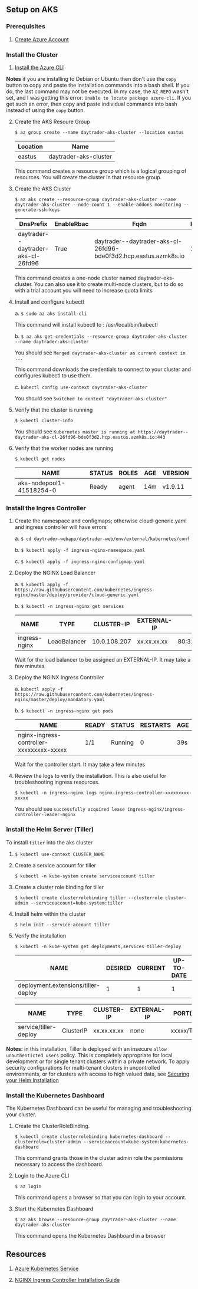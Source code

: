 ## Setup on AKS


### Prerequisites

1.  [Create Azure Account](https://azure.microsoft.com/free/)


### Install the Cluster

1.  [Install the Azure CLI](https://docs.microsoft.com/en-us/cli/azure/install-azure-cli?view=azure-cli-latest)

**Notes** if you are installing to Debian or Ubuntu then don't use the `copy` button to copy and paste the installation commands into a bash shell. If you do, the last command may not be executed. In my case, the `AZ_REPO` wasn't set, and I was getting this error: `Unable to locate package azure-cli`. If you get such an error, then copy and paste individual commands into bash instead of using the `copy` button.
    
2.  Create the AKS Resoure Group

    `$ az group create --name daytrader-aks-cluster --location eastus`

    Location | Name
    -------- | ----
    eastus | daytrader-aks-cluster
    
    This command creates a resource group which is a logical grouping of resources. You will create the cluster in that resource group.

3.  Create the AKS Cluster

    `$ az aks create --resource-group daytrader-aks-cluster --name daytrader-aks-cluster --node-count 1 --enable-addons monitoring --generate-ssh-keys`

    DnsPrefix | EnableRbac | Fqdn | KubernetesVersion | Location | Name | NodeResourceGroup | ProvisioningState | ResourceGroup
    --------- | ---------- | ---- | ----------------- | -------- | ---- | ----------------- | ----------------- | -------------
    daytrader--daytrader-aks-cl-26fd96 | True | daytrader--daytrader-aks-cl-26fd96-bde0f3d2.hcp.eastus.azmk8s.io | 1.9.11 | eastus | daytrader-aks-cluster | MC_daytrader-aks-cluster_daytrader-aks-cluster_eastus | Succeeded | daytrader-aks-cluster

    This command creates a one-node cluster named daytrader-eks-cluster. You can also use it to create multi-node clusters, but to do so with a trial account you will need to increase quota limits
        
3.  Install and configure kubectl

    a.  `$ sudo az aks install-cli`

    This command will install kubectl to : /usr/local/bin/kubectl
    
    b.  `$ az aks get-credentials --resource-group daytrader-aks-cluster --name daytrader-aks-cluster`

    You should see `Merged daytrader-aks-cluster as current context in ...`

    This command downloads the credentials to connect to your cluster and configures kubectl to use them.

    c.  `kubectl config use-context daytrader-aks-cluster`
    
    You should see `Switched to context "daytrader-aks-cluster"`
        
5.  Verify that the cluster is running

    `$ kubectl cluster-info`
                
    You should see `Kubernetes master is running at https://daytrader--daytrader-aks-cl-26fd96-bde0f3d2.hcp.eastus.azmk8s.io:443`

6.  Verify that the worker nodes are running
     
    `$ kubectl get nodes`
            
    NAME | STATUS | ROLES | AGE | VERSION
    ---- | ------ | ----- | --- | -------
    aks-nodepool1-41518254-0 | Ready | agent | 14m | v1.9.11

### Install the Ingres Controller

1.  Create the namespace and configmaps; otherwise cloud-generic.yaml and ingress controller will have errors
        
    a.  `$ cd daytrader-webapp/daytrader-web/env/external/kubernetes/conf`
            
    b.  `$ kubectl apply -f ingress-nginx-namespace.yaml`
    
    c.  `$ kubectl apply -f ingress-nginx-configmap.yaml`

2.  Deploy the NGINX Load Balancer

    a.  `$ kubectl apply -f https://raw.githubusercontent.com/kubernetes/ingress-nginx/master/deploy/provider/cloud-generic.yaml`
    
    b.  `$ kubectl -n ingress-nginx get services`
                    
    NAME | TYPE | CLUSTER-IP | EXTERNAL-IP | PORT(S) | AGE
    ---- | ---- | ---------- | ----------- | ------- | ---
    ingress-nginx | LoadBalancer | 10.0.108.207 | xx.xx.xx.xx | 80:31638/TCP,443:31741/TCP | 7m8s
    
    Wait for the load balancer to be assigned an EXTERNAL-IP. It may take a few minutes
                
3.  Deploy the NGINX Ingress Controller

    a.  `kubectl apply -f https://raw.githubusercontent.com/kubernetes/ingress-nginx/master/deploy/mandatory.yaml`
    
    b.  `$ kubectl -n ingress-nginx get pods`
                    
    NAME | READY | STATUS | RESTARTS | AGE
     ---- | ----- | ------ | -------- | ---
    nginx-ingress-controller-xxxxxxxxx-xxxxx | 1/1 | Running | 0 | 39s
    
    Wait for the controller start. It may take a few minutes
    
4.  Review the logs to verify the installation. This is also useful for troubleshooting ingress resources.
                
    `$ kubectl -n ingress-nginx logs nginx-ingress-controller-xxxxxxxxx-xxxxx`
                   
    You should see `successfully acquired lease ingress-nginx/ingress-controller-leader-nginx`

### Install the Helm Server (Tiller)

To install `tiller` into the aks cluster

1.  `$ kubectl use-context CLUSTER_NAME`

2.  Create a service account for tiller

    `$ kubectl -n kube-system create serviceaccount tiller`
    
3.  Create a cluster role binding for tiller

    `$ kubectl create clusterrolebinding tiller --clusterrole cluster-admin --serviceaccount=kube-system:tiller`
            
4.  Install helm within the cluster

    `$ helm init --service-account tiller`
    
5.  Verify the installation

    `$ kubectl -n kube-system get deployments,services tiller-deploy`
    
    NAME | DESIRED | CURRENT | UP-TO-DATE | AVAILABLE | AGE
    ---- | ------- | ------- | ---------- | --------- | ---
    deployment.extensions/tiller-deploy | 1 | 1 | 1 | 1| 39s
   
    NAME | TYPE | CLUSTER-IP | EXTERNAL-IP | PORT(S) | AGE
    ---- | ---- | ---------- | ----------- | ------- | --- 
    service/tiller-deploy | ClusterIP | xx.xx.xx.xx | none | xxxxx/TCP | 39s
    
**Notes:** in this installation, Tiller is deployed with an insecure `allow unauthenticted users` policy. This is completely appropriate for local development or for single tenant clusters within 
a private network. To apply security configurations for multi-tenant clusters in uncontrolled environments, or for clusters with access to high valued data, see [Securing your Helm Installation](https://docs.helm.sh/using_helm/#securing-your-helm-installation)

### Install the Kubernetes Dashboard

The Kubernetes Dashboard can be useful for managing and troubleshooting your cluster.

1.  Create the ClusterRoleBinding.

    `$ kubectl create clusterrolebinding kubernetes-dashboard --clusterrole=cluster-admin --serviceaccount=kube-system:kubernetes-dashboard`

    This command grants those in the cluster admin role the permissions necessary to access the dashboard.

2.  Login to the Azure CLI

    `$ az login`
    
    This command opens a browser so that you can login to your account.

3.  Start the Kubernetes Dashboard
       
    `$ az aks browse --resource-group daytrader-aks-cluster --name daytrader-aks-cluster`

    This command opens the Kubernetes Dashboard in a browser
    

## Resources

1.  [Azure Kubernetes Service](https://azure.microsoft.com/services/container-service/)

2.  [NGINX Ingress Controller Installation Guide](https://kubernetes.github.io/ingress-nginx/deploy/)

